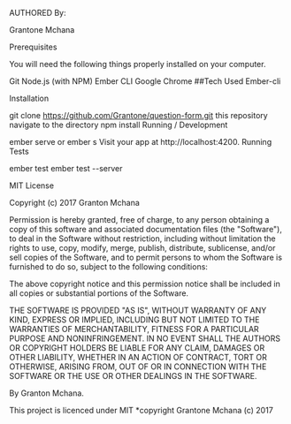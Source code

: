 AUTHORED By:

Grantone Mchana

Prerequisites

You will need the following things properly installed on your computer.

Git
Node.js (with NPM)
Ember CLI
Google Chrome
##Tech Used Ember-cli

Installation

git clone <https://github.com/Grantone/question-form.git> this repository
navigate to the directory
npm install
Running / Development

ember serve or ember s
Visit your app at http://localhost:4200.
Running Tests

ember test
ember test --server

MIT License

Copyright (c) 2017 Granton Mchana

Permission is hereby granted, free of charge, to any person obtaining a copy of this software and associated documentation files (the "Software"), to deal in the Software without restriction, including without limitation the rights to use, copy, modify, merge, publish, distribute, sublicense, and/or sell copies of the Software, and to permit persons to whom the Software is furnished to do so, subject to the following conditions:

The above copyright notice and this permission notice shall be included in all copies or substantial portions of the Software.

THE SOFTWARE IS PROVIDED "AS IS", WITHOUT WARRANTY OF ANY KIND, EXPRESS OR IMPLIED, INCLUDING BUT NOT LIMITED TO THE WARRANTIES OF MERCHANTABILITY, FITNESS FOR A PARTICULAR PURPOSE AND NONINFRINGEMENT. IN NO EVENT SHALL THE AUTHORS OR COPYRIGHT HOLDERS BE LIABLE FOR ANY CLAIM, DAMAGES OR OTHER LIABILITY, WHETHER IN AN ACTION OF CONTRACT, TORT OR OTHERWISE, ARISING FROM, OUT OF OR IN CONNECTION WITH THE SOFTWARE OR THE USE OR OTHER DEALINGS IN THE SOFTWARE.

By Granton Mchana.

This project is licenced under MIT *copyright Grantone Mchana (c) 2017
